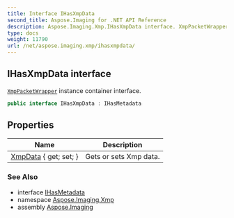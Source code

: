 ```yaml
---
title: Interface IHasXmpData
second_title: Aspose.Imaging for .NET API Reference
description: Aspose.Imaging.Xmp.IHasXmpData interface. XmpPacketWrapper instance container interface
type: docs
weight: 11790
url: /net/aspose.imaging.xmp/ihasxmpdata/
---
```

## IHasXmpData interface

[`XmpPacketWrapper`](../xmppacketwrapper/) instance container interface.

```csharp
public interface IHasXmpData : IHasMetadata
```

## Properties

| Name | Description |
| --- | --- |
| [XmpData](../../aspose.imaging.xmp/ihasxmpdata/xmpdata/) { get; set; } | Gets or sets Xmp data. |

### See Also

* interface [IHasMetadata](../../aspose.imaging/ihasmetadata/)
* namespace [Aspose.Imaging.Xmp](../../aspose.imaging.xmp/)
* assembly [Aspose.Imaging](../../)


